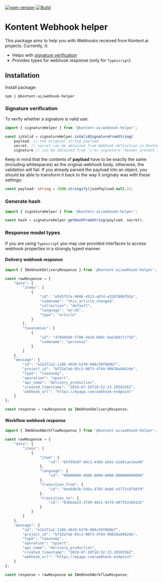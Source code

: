 [![npm version](https://badge.fury.io/js/%40kontent-ai%2Fwebhook-helper.svg)](https://badge.fury.io/js/%40kontent-ai%2Fwebhook-helper)
[![Build](https://github.com/kontent-ai/webhook-helper-js/actions/workflows/test.yml/badge.svg)](https://github.com/kontent-ai/webhook-helper-js/actions/workflows/test.yml)

# Kontent Webhook helper

This package aims to help you with Webhooks received from Kontent.ai projects. Currently, it: 

* Helps with [signature verification](https://kontent.ai/learn/tutorials/develop-apps/integrate/webhooks#a-validate-received-notifications) 
* Provides types for webhook response (only for `Typescript`)

## Installation

Install package:

`npm i @kontent-ai/webhook-helper`

### Signature verification

To verify whether a signature is valid use:

```typescript
import { signatureHelper } from '@kontent-ai/webhook-helper';

const isValid = signatureHelper.isValidSignatureFromString(
    payload, // the original string payload 
    secret, // secret can be obtained from Webhook definition in Kontent project
    signature // can be obtained from 'x-kc-signature' header present in webhook request);
```

Keep in mind that the contents of **payload** have to be exactly the same (including whitespaces) as the original webhook body, otherwise, the validation will fail. 
If you already parsed the payload into an object, you should be able to transform it back to the way it originaly was with these settings:

```typescript
const payload: string = JSON.stringify(jsonPayload,null,2);
```

### Generate hash

```typescript
import { signatureHelper } from '@kontent-ai/webhook-helper';

const hash = signatureHelper.getHashFromString(payload, secret);
```

### Response model types

If you are using `Typescript` you may use provided interfaces to access webhook properties in a strongly typed manner. 

#### Delivery webhook response

```typescript
import { IWebhookDeliveryResponse } from '@kontent-ai/webhook-helper';

const rawResponse = {
    "data": {
        "items": [
            {
                "id": "e5d575fe-9608-4523-a07d-e32d780bf92a",
                "codename": "this_article_changed",
                "collection": "default",
                "language": "en-US",
                "type": "article"
            }
        ],
        "taxonomies": [
            {
                "id": "4794dde6-f700-4a5d-b0dc-9ae16dcfc73d",
                "codename": "personas"
            }
        ]
    },
    "message": {
        "id": "e1b372a2-1186-4929-b370-904c59f060b7",
        "project_id": "bf32e7ab-85c3-0073-47b9-90838a8462de",
        "type": "taxonomy",
        "operation": "upsert",
        "api_name": "delivery_production",
        "created_timestamp": "2019-07-18T10:52:33.1059256Z",
        "webhook_url": "https://myapp.com/webhook-endpoint"
    }
};

const response = rawResponse as IWebhookDeliveryResponse;
```

#### Workflow webhook response

```typescript
import { IWebhookWorkflowResponse } from '@kontent-ai/webhook-helper';

const rawResponse = {
    "data": {
        "items": [
            {
                "item": {
                    "id": "65f05e0f-40c3-436b-a641-e2d4cae16e46"
                },
                "language": {
                    "id": "00000000-0000-0000-0000-000000000000"
                },
                "transition_from": {
                    "id": "eee6db3b-545a-4785-8e86-e3772c8756f9"
                },
                "transition_to": {
                    "id": "03b6ebd3-2f49-4621-92fd-4977b33681d1"
                }
            }
        ]
    },
    "message": {
        "id": "e1b372a2-1186-4929-b370-904c59f060b7",
        "project_id": "bf32e7ab-85c3-0073-47b9-90838a8462de",
        "type": "taxonomy",
        "operation": "upsert",
        "api_name": "delivery_production",
        "created_timestamp": "2019-07-18T10:52:33.1059256Z",
        "webhook_url": "https://myapp.com/webhook-endpoint"
    }
};

const response = rawResponse as IWebhookWorkflowResponse;
```

